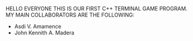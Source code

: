 HELLO EVERYONE THIS IS OUR FIRST C++ TERMINAL GAME PROGRAM. MY MAIN COLLABORATORS ARE THE FOLLOWING:

- Asdi V. Amamence
- John Kennith A. Madera
